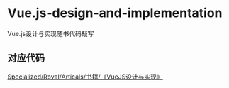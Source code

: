 # Vue.js-design-and-implementation
Vue.js设计与实现随书代码敲写
## 对应代码
[Specialized/Roval/Articals/书籍/《VueJS设计与实现》](https://github.com/HduSy/Specialized/tree/e49c0e8651c7c66b90c8bee2f3f9e5f20e2f0e6c/Roval/Articals/%E4%B9%A6%E7%B1%8D/%E3%80%8AVueJS%E8%AE%BE%E8%AE%A1%E4%B8%8E%E5%AE%9E%E7%8E%B0%E3%80%8B)